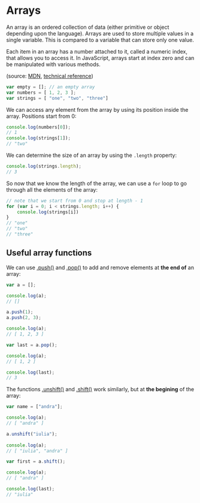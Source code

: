 # Arrays 
An array is an ordered collection of data (either primitive or object depending upon 
the language). Arrays are used to store multiple values in a single variable. This is 
compared to a variable that can store only one value. 

Each item in an array has a number attached to it, called a numeric index, that allows 
you to access it. In JavaScript, arrays start at index zero and can be manipulated with 
various methods. 

(source: [MDN](https://developer.mozilla.org/en-US/docs/Glossary/array), 
[technical reference](https://developer.mozilla.org/en-US/docs/Web/JavaScript/Reference/Global_Objects/Array))

```javascript
var empty = []; // an empty array
var numbers = [ 1, 2, 3 ];
var strings = [ "one", "two", "three"]
```

We can access any element from the array by using its
position inside the array. Positions start from 0:


```javascript
console.log(numbers[0]); 
// 1
console.log(strings[1]);
// "two"
```

We can determine the size of an array by using the `.length` property:
```javascript
console.log(strings.length);
// 3
```

So now that we know the length of the array, we can use a `for` loop to go through all
the elements of the array:

```javascript
// note that we start from 0 and stop at length - 1
for (var i = 0; i < strings.length; i++) {
    console.log(strings[i])
}
// "one"
// "two"
// "three"
```

## Useful array functions

We can use [.push()](https://developer.mozilla.org/en-US/docs/Web/JavaScript/Reference/Global_Objects/Array/push) 
and [.pop()](https://developer.mozilla.org/en-US/docs/Web/JavaScript/Reference/Global_Objects/Array/pop) to add 
and remove elements at **the end of** an array:

```javascript
var a = [];

console.log(a);
// []

a.push(1);
a.push(2, 3);

console.log(a);
// [ 1, 2, 3 ]

var last = a.pop();

console.log(a);
// [ 1, 2 ]

console.log(last);
// 3
```

The functions [.unshift()](https://developer.mozilla.org/en-US/docs/Web/JavaScript/Reference/Global_Objects/Array/unshift)
 and [.shift()](https://developer.mozilla.org/en-US/docs/Web/JavaScript/Reference/Global_Objects/Array/shift) work similarly, 
 but at **the begining** of the array:
 
 ```javascript
 var name = ["andra"];
 
 console.log(a);
 // [ "andra" ]
 
 a.unshift("iulia");
  
 console.log(a);
 // [ "iulia", "andra" ]
 
 var first = a.shift();
 
 console.log(a);
 // [ "andra" ]
 
 console.log(last);
 // "iulia"
 ```